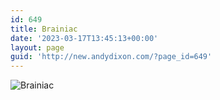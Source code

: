 ```yaml
---
id: 649
title: Brainiac
date: '2023-03-17T13:45:13+00:00'
layout: page
guid: 'http://new.andydixon.com/?page_id=649'
---
```


![Brainiac](https://i0.wp.com/assets.g8x2.ldn.idrivee2-23.com/posters/Brainiac%2001.jpg?w=1200&ssl=1 "Brainiac")